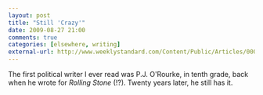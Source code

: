```yaml
---
layout: post  
title: "Still 'Crazy'"  
date: 2009-08-27 21:00  
comments: true  
categories: [elsewhere, writing]
external-url: http://www.weeklystandard.com/Content/Public/Articles/000/000/016/867ttdsl.asp?pg=2  
---
```


The first political writer I ever read was P.J. O'Rourke, in tenth grade, back when he wrote for _Rolling Stone_ (!?). Twenty years later, he still has it.
